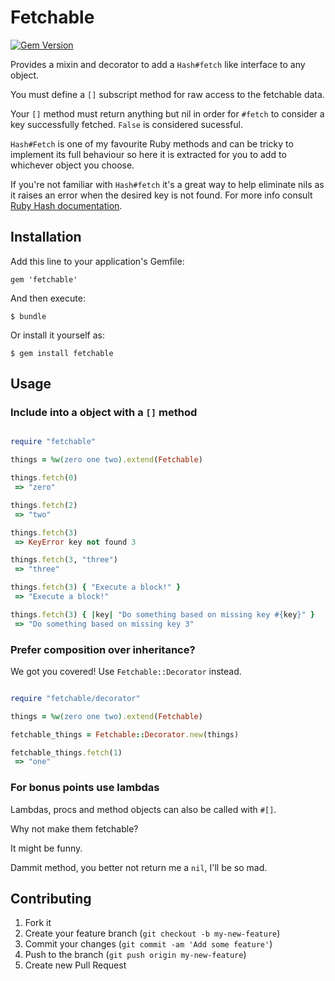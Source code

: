 # Fetchable

[![Gem Version](https://badge.fury.io/rb/keyword_curry.png)](http://badge.fury.io/rb/keyword_curry)

Provides a mixin and decorator to add a `Hash#fetch` like interface to any object.

You must define a `[]` subscript method for raw access to the fetchable data.

Your `[]` method must return anything but nil in order for `#fetch` to consider
a key successfully fetched. `False` is considered sucessful.

`Hash#Fetch` is one of my favourite Ruby methods and can be tricky to implement
its full behaviour so here it is extracted for you to add to whichever object
you choose.

If you're not familiar with `Hash#fetch` it's a great way to help eliminate nils
as it raises an error when the desired key is not found. For more info consult
[Ruby Hash documentation](http://www.ruby-doc.org/core-2.1.0/Hash.html#method-i-fetch).

## Installation

Add this line to your application's Gemfile:

    gem 'fetchable'

And then execute:

    $ bundle

Or install it yourself as:

    $ gem install fetchable

## Usage

### Include into a object with a `[]` method

```ruby

require "fetchable"

things = %w(zero one two).extend(Fetchable)

things.fetch(0)
 => "zero"

things.fetch(2)
 => "two"

things.fetch(3)
 => KeyError key not found 3

things.fetch(3, "three")
 => "three"

things.fetch(3) { "Execute a block!" }
 => "Execute a block!"

things.fetch(3) { |key| "Do something based on missing key #{key}" }
 => "Do something based on missing key 3"

```

### Prefer composition over inheritance?

We got you covered! Use `Fetchable::Decorator` instead.

```ruby

require "fetchable/decorator"

things = %w(zero one two).extend(Fetchable)

fetchable_things = Fetchable::Decorator.new(things)

fetchable_things.fetch(1)
 => "one"

```

### For bonus points use lambdas

Lambdas, procs and method objects can also be called with `#[]`.

Why not make them fetchable?

It might be funny.

Dammit method, you better not return me a `nil`, I'll be so mad.

## Contributing

1. Fork it
2. Create your feature branch (`git checkout -b my-new-feature`)
3. Commit your changes (`git commit -am 'Add some feature'`)
4. Push to the branch (`git push origin my-new-feature`)
5. Create new Pull Request
